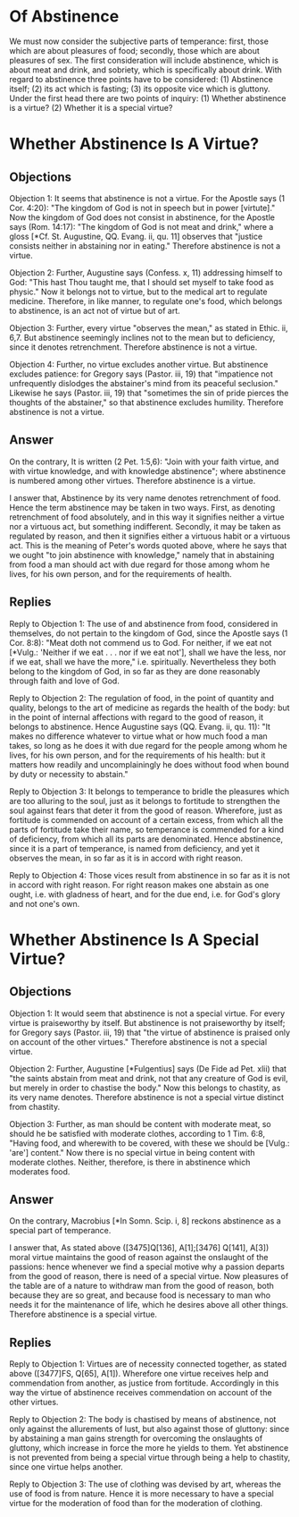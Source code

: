 # Of Abstinence

We must now consider the subjective parts of temperance: first, those which are about pleasures of food; secondly, those which are about pleasures of sex. The first consideration will include abstinence, which is about meat and drink, and sobriety, which is specifically about drink.  With regard to abstinence three points have to be considered: (1) Abstinence itself; (2) its act which is fasting; (3) its opposite vice which is gluttony. Under the first head there are two points of inquiry:
(1) Whether abstinence is a virtue?
(2) Whether it is a special virtue?
# Whether Abstinence Is A Virtue?

## Objections

Objection 1: It seems that abstinence is not a virtue. For the Apostle says (1 Cor. 4:20): "The kingdom of God is not in speech but in power [virtute]." Now the kingdom of God does not consist in abstinence, for the Apostle says (Rom. 14:17): "The kingdom of God is not meat and drink," where a gloss [*Cf. St. Augustine, QQ. Evang. ii, qu. 11] observes that "justice consists neither in abstaining nor in eating." Therefore abstinence is not a virtue.

Objection 2: Further, Augustine says (Confess. x, 11) addressing himself to God: "This hast Thou taught me, that I should set myself to take food as physic." Now it belongs not to virtue, but to the medical art to regulate medicine. Therefore, in like manner, to regulate one's food, which belongs to abstinence, is an act not of virtue but of art.

Objection 3: Further, every virtue "observes the mean," as stated in Ethic. ii, 6,7. But abstinence seemingly inclines not to the mean but to deficiency, since it denotes retrenchment. Therefore abstinence is not a virtue.

Objection 4: Further, no virtue excludes another virtue. But abstinence excludes patience: for Gregory says (Pastor. iii, 19) that "impatience not unfrequently dislodges the abstainer's mind from its peaceful seclusion." Likewise he says (Pastor. iii, 19) that "sometimes the sin of pride pierces the thoughts of the abstainer," so that abstinence excludes humility. Therefore abstinence is not a virtue.

## Answer

On the contrary, It is written (2 Pet. 1:5,6): "Join with your faith virtue, and with virtue knowledge, and with knowledge abstinence"; where abstinence is numbered among other virtues. Therefore abstinence is a virtue.

I answer that, Abstinence by its very name denotes retrenchment of food. Hence the term abstinence may be taken in two ways. First, as denoting retrenchment of food absolutely, and in this way it signifies neither a virtue nor a virtuous act, but something indifferent. Secondly, it may be taken as regulated by reason, and then it signifies either a virtuous habit or a virtuous act. This is the meaning of Peter's words quoted above, where he says that we ought "to join abstinence with knowledge," namely that in abstaining from food a man should act with due regard for those among whom he lives, for his own person, and for the requirements of health.

## Replies

Reply to Objection 1: The use of and abstinence from food, considered in themselves, do not pertain to the kingdom of God, since the Apostle says (1 Cor. 8:8): "Meat doth not commend us to God. For neither, if we eat not [*Vulg.: 'Neither if we eat . . . nor if we eat not'], shall we have the less, nor if we eat, shall we have the more," i.e. spiritually. Nevertheless they both belong to the kingdom of God, in so far as they are done reasonably through faith and love of God.

Reply to Objection 2: The regulation of food, in the point of quantity and quality, belongs to the art of medicine as regards the health of the body: but in the point of internal affections with regard to the good of reason, it belongs to abstinence. Hence Augustine says (QQ. Evang. ii, qu. 11): "It makes no difference whatever to virtue what or how much food a man takes, so long as he does it with due regard for the people among whom he lives, for his own person, and for the requirements of his health: but it matters how readily and uncomplainingly he does without food when bound by duty or necessity to abstain."

Reply to Objection 3: It belongs to temperance to bridle the pleasures which are too alluring to the soul, just as it belongs to fortitude to strengthen the soul against fears that deter it from the good of reason. Wherefore, just as fortitude is commended on account of a certain excess, from which all the parts of fortitude take their name, so temperance is commended for a kind of deficiency, from which all its parts are denominated. Hence abstinence, since it is a part of temperance, is named from deficiency, and yet it observes the mean, in so far as it is in accord with right reason.

Reply to Objection 4: Those vices result from abstinence in so far as it is not in accord with right reason. For right reason makes one abstain as one ought, i.e. with gladness of heart, and for the due end, i.e. for God's glory and not one's own.
# Whether Abstinence Is A Special Virtue?

## Objections

Objection 1: It would seem that abstinence is not a special virtue. For every virtue is praiseworthy by itself. But abstinence is not praiseworthy by itself; for Gregory says (Pastor. iii, 19) that "the virtue of abstinence is praised only on account of the other virtues." Therefore abstinence is not a special virtue.

Objection 2: Further, Augustine [*Fulgentius] says (De Fide ad Pet. xlii) that "the saints abstain from meat and drink, not that any creature of God is evil, but merely in order to chastise the body." Now this belongs to chastity, as its very name denotes. Therefore abstinence is not a special virtue distinct from chastity.

Objection 3: Further, as man should be content with moderate meat, so should he be satisfied with moderate clothes, according to 1 Tim. 6:8, "Having food, and wherewith to be covered, with these we should be [Vulg.: 'are'] content." Now there is no special virtue in being content with moderate clothes. Neither, therefore, is there in abstinence which moderates food.

## Answer

On the contrary, Macrobius [*In Somn. Scip. i, 8] reckons abstinence as a special part of temperance.

I answer that, As stated above ([3475]Q[136], A[1];[3476] Q[141], A[3]) moral virtue maintains the good of reason against the onslaught of the passions: hence whenever we find a special motive why a passion departs from the good of reason, there is need of a special virtue. Now pleasures of the table are of a nature to withdraw man from the good of reason, both because they are so great, and because food is necessary to man who needs it for the maintenance of life, which he desires above all other things. Therefore abstinence is a special virtue.

## Replies

Reply to Objection 1: Virtues are of necessity connected together, as stated above ([3477]FS, Q[65], A[1]). Wherefore one virtue receives help and commendation from another, as justice from fortitude. Accordingly in this way the virtue of abstinence receives commendation on account of the other virtues.

Reply to Objection 2: The body is chastised by means of abstinence, not only against the allurements of lust, but also against those of gluttony: since by abstaining a man gains strength for overcoming the onslaughts of gluttony, which increase in force the more he yields to them. Yet abstinence is not prevented from being a special virtue through being a help to chastity, since one virtue helps another.

Reply to Objection 3: The use of clothing was devised by art, whereas the use of food is from nature. Hence it is more necessary to have a special virtue for the moderation of food than for the moderation of clothing.
